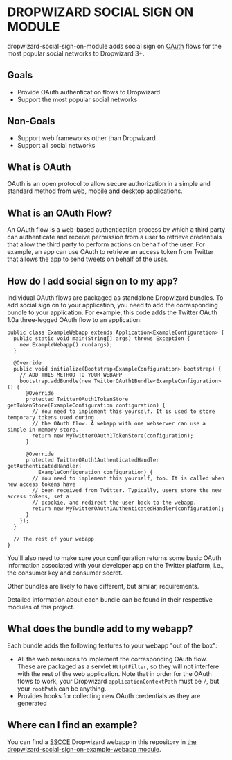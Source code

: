 # DROPWIZARD SOCIAL SIGN ON MODULE

dropwizard-social-sign-on-module adds social sign on [OAuth](https://oauth.net/) flows for the most popular social networks to Dropwizard 3+.

## Goals

* Provide OAuth authentication flows to Dropwizard
* Support the most popular social networks

## Non-Goals

* Support web frameworks other than Dropwizard
* Support all social networks

## What is OAuth

OAuth is an open protocol to allow secure authorization in a simple and standard method from web, mobile and desktop applications.

## What is an OAuth Flow?

An OAuth flow is a web-based authentication process by which a third party can authenticate and receive permission from a user to retrieve credentials that allow the third party to perform actions on behalf of the user. For example, an app can use OAuth to retrieve an access token from Twitter that allows the app to send tweets on behalf of the user.

## How do I add social sign on to my app?

Individual OAuth flows are packaged as standalone Dropwizard bundles. To add social sign on to your application, you need to add the corresponding bundle to your application. For example, this code adds the Twitter OAuth 1.0a three-legged OAuth flow to an application:

    public class ExampleWebapp extends Application<ExampleConfiguration> {
      public static void main(String[] args) throws Exception {
        new ExampleWebapp().run(args);
      }
    
      @Override
      public void initialize(Bootstrap<ExampleConfiguration> bootstrap) {
        // ADD THIS METHOD TO YOUR WEBAPP
        bootstrap.addBundle(new TwitterOAuth1Bundle<ExampleConfiguration>() {
          @Override
          protected TwitterOAuth1TokenStore getTokenStore(ExampleConfiguration configuration) {
            // You need to implement this yourself. It is used to store temporary tokens used during
            // the OAuth flow. A webapp with one webserver can use a simple in-memory store.
            return new MyTwitterOAuth1TokenStore(configuration);
          }
    
          @Override
          protected TwitterOAuth1AuthenticatedHandler getAuthenticatedHandler(
              ExampleConfiguration configuration) {
            // You need to implement this yourself, too. It is called when new access tokens have
            // been received from Twitter. Typically, users store the new access tokens, set a
            // pcookie, and redirect the user back to the webapp.
            return new MyTwitterOAuth1AuthenticatedHandler(configuration);
          }
        });
      }

      // The rest of your webapp
    }

You'll also need to make sure your configuration returns some basic OAuth information associated with your developer app on the Twitter platform, i.e., the consumer key and consumer secret.

Other bundles are likely to have different, but similar, requirements.

Detailed information about each bundle can be found in their respective modules of this project.

## What does the bundle add to my webapp?

Each bundle adds the following features to your webapp "out of the box":

* All the web resources to implement the corresponding OAuth flow. These are packaged as a servlet `HttptFilter`, so they will not interfere with the rest of the web application. Note that in order for the OAuth flows to work, your Dropwizard `applicationContextPath` must be `/`, but your `rootPath` can be anything.
* Provides hooks for collecting new OAuth credentials as they are generated

## Where can I find an example?

You can find a [SSCCE](http://sscce.org/) Dropwizard webapp in this repository in [the dropwizard-social-sign-on-example-webapp module](https://github.com/sigpwned/dropwizard-social-sign-on-module/tree/main/dropwizard-social-sign-on-example-webapp).
